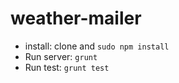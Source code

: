 weather-mailer
==============
*    install: clone and `sudo npm install`
*    Run server: `grunt`
*    Run test: `grunt test`
